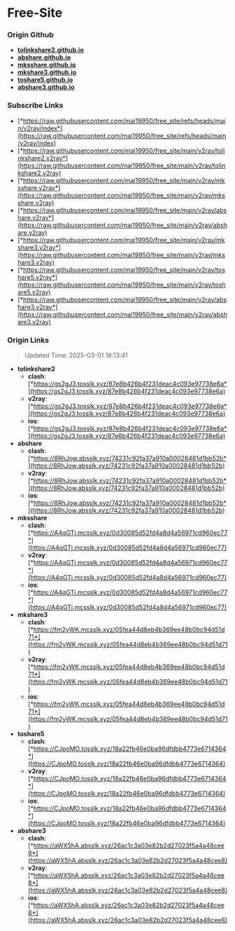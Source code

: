 # Free-Site

### Origin Github

- [**tolinkshare2.github.io**](https://github.com/tolinkshare2/tolinkshare2.github.io)
- [**abshare.github.io**](https://github.com/abshare/abshare.github.io)
- [**mksshare.github.io**](https://github.com/mksshare/mksshare.github.io)
- [**mkshare3.github.io**](https://github.com/mkshare3/mkshare3.github.io)
- [**toshare5.github.io**](https://github.com/toshare5/toshare5.github.io)
- [**abshare3.github.io**](https://github.com/abshare3/abshare3.github.io)

### Subscribe Links

- [*https://raw.githubusercontent.com/mai19950/free_site/refs/heads/main/v2ray/index*](https://raw.githubusercontent.com/mai19950/free_site/refs/heads/main/v2ray/index)
- [*https://raw.githubusercontent.com/mai19950/free_site/main/v2ray/tolinkshare2.v2ray*](https://raw.githubusercontent.com/mai19950/free_site/main/v2ray/tolinkshare2.v2ray)
- [*https://raw.githubusercontent.com/mai19950/free_site/main/v2ray/mksshare.v2ray*](https://raw.githubusercontent.com/mai19950/free_site/main/v2ray/mksshare.v2ray)
- [*https://raw.githubusercontent.com/mai19950/free_site/main/v2ray/abshare.v2ray*](https://raw.githubusercontent.com/mai19950/free_site/main/v2ray/abshare.v2ray)
- [*https://raw.githubusercontent.com/mai19950/free_site/main/v2ray/mkshare3.v2ray*](https://raw.githubusercontent.com/mai19950/free_site/main/v2ray/mkshare3.v2ray)
- [*https://raw.githubusercontent.com/mai19950/free_site/main/v2ray/toshare5.v2ray*](https://raw.githubusercontent.com/mai19950/free_site/main/v2ray/toshare5.v2ray)
- [*https://raw.githubusercontent.com/mai19950/free_site/main/v2ray/abshare3.v2ray*](https://raw.githubusercontent.com/mai19950/free_site/main/v2ray/abshare3.v2ray)

### Origin Links

> Updated Time: 2025-03-01 18:13:41

- **tolinkshare2**
  - **clash**: [*https://gs2gJ3.tosslk.xyz/87e8b426b4f231deac4c093e97738e6a*](https://gs2gJ3.tosslk.xyz/87e8b426b4f231deac4c093e97738e6a)
  - **v2ray**: [*https://gs2gJ3.tosslk.xyz/87e8b426b4f231deac4c093e97738e6a*](https://gs2gJ3.tosslk.xyz/87e8b426b4f231deac4c093e97738e6a)
  - **ios**: [*https://gs2gJ3.tosslk.xyz/87e8b426b4f231deac4c093e97738e6a*](https://gs2gJ3.tosslk.xyz/87e8b426b4f231deac4c093e97738e6a)
- **abshare**
  - **clash**: [*https://8RhJow.absslk.xyz/74231c92fa37a910a00028481d1bb52b*](https://8RhJow.absslk.xyz/74231c92fa37a910a00028481d1bb52b)
  - **v2ray**: [*https://8RhJow.absslk.xyz/74231c92fa37a910a00028481d1bb52b*](https://8RhJow.absslk.xyz/74231c92fa37a910a00028481d1bb52b)
  - **ios**: [*https://8RhJow.absslk.xyz/74231c92fa37a910a00028481d1bb52b*](https://8RhJow.absslk.xyz/74231c92fa37a910a00028481d1bb52b)
- **mksshare**
  - **clash**: [*https://A4qGTj.mcsslk.xyz/0d30085d52fd4a8d4a56971cd960ec77*](https://A4qGTj.mcsslk.xyz/0d30085d52fd4a8d4a56971cd960ec77)
  - **v2ray**: [*https://A4qGTj.mcsslk.xyz/0d30085d52fd4a8d4a56971cd960ec77*](https://A4qGTj.mcsslk.xyz/0d30085d52fd4a8d4a56971cd960ec77)
  - **ios**: [*https://A4qGTj.mcsslk.xyz/0d30085d52fd4a8d4a56971cd960ec77*](https://A4qGTj.mcsslk.xyz/0d30085d52fd4a8d4a56971cd960ec77)
- **mkshare3**
  - **clash**: [*https://fm2yWK.mcsslk.xyz/05fea44d8eb4b369ee48b0bc94d51d71*](https://fm2yWK.mcsslk.xyz/05fea44d8eb4b369ee48b0bc94d51d71)
  - **v2ray**: [*https://fm2yWK.mcsslk.xyz/05fea44d8eb4b369ee48b0bc94d51d71*](https://fm2yWK.mcsslk.xyz/05fea44d8eb4b369ee48b0bc94d51d71)
  - **ios**: [*https://fm2yWK.mcsslk.xyz/05fea44d8eb4b369ee48b0bc94d51d71*](https://fm2yWK.mcsslk.xyz/05fea44d8eb4b369ee48b0bc94d51d71)
- **toshare5**
  - **clash**: [*https://CJpoMO.tosslk.xyz/18a22fb46e0ba96dfdbb4773e6714364*](https://CJpoMO.tosslk.xyz/18a22fb46e0ba96dfdbb4773e6714364)
  - **v2ray**: [*https://CJpoMO.tosslk.xyz/18a22fb46e0ba96dfdbb4773e6714364*](https://CJpoMO.tosslk.xyz/18a22fb46e0ba96dfdbb4773e6714364)
  - **ios**: [*https://CJpoMO.tosslk.xyz/18a22fb46e0ba96dfdbb4773e6714364*](https://CJpoMO.tosslk.xyz/18a22fb46e0ba96dfdbb4773e6714364)
- **abshare3**
  - **clash**: [*https://aWX5hA.absslk.xyz/26ac1c3a03e82b2d27023f5a4a48cee8*](https://aWX5hA.absslk.xyz/26ac1c3a03e82b2d27023f5a4a48cee8)
  - **v2ray**: [*https://aWX5hA.absslk.xyz/26ac1c3a03e82b2d27023f5a4a48cee8*](https://aWX5hA.absslk.xyz/26ac1c3a03e82b2d27023f5a4a48cee8)
  - **ios**: [*https://aWX5hA.absslk.xyz/26ac1c3a03e82b2d27023f5a4a48cee8*](https://aWX5hA.absslk.xyz/26ac1c3a03e82b2d27023f5a4a48cee8)
